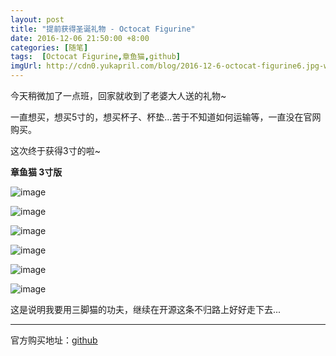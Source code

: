 ```yaml
---
layout: post
title: "提前获得圣诞礼物 - Octocat Figurine"
date: 2016-12-06 21:50:00 +8:00
categories: [随笔]
tags:  [Octocat Figurine,章鱼猫,github]
imgUrl: http://cdn0.yukapril.com/blog/2016-12-6-octocat-figurine6.jpg-wm.pic
---
```


今天稍微加了一点班，回家就收到了老婆大人送的礼物~

一直想买，想买5寸的，想买杯子、杯垫...苦于不知道如何运输等，一直没在官网购买。

这次终于获得3寸的啦~

**章鱼猫 3寸版**

![image](http://cdn0.yukapril.com/blog/2016-12-6-octocat-figurine1.jpg-wm.pic)

![image](http://cdn0.yukapril.com/blog/2016-12-6-octocat-figurine2.jpg-wm.pic)

![image](http://cdn0.yukapril.com/blog/2016-12-6-octocat-figurine3.jpg-wm.pic)

![image](http://cdn0.yukapril.com/blog/2016-12-6-octocat-figurine4.jpg-wm.pic)

![image](http://cdn0.yukapril.com/blog/2016-12-6-octocat-figurine5.jpg-wm.pic)

![image](http://cdn0.yukapril.com/blog/2016-12-6-octocat-figurine6.jpg-wm.pic)

这是说明我要用三脚猫的功夫，继续在开源这条不归路上好好走下去...

---

官方购买地址：[github](https://github.myshopify.com/products/octocat-figurine)

